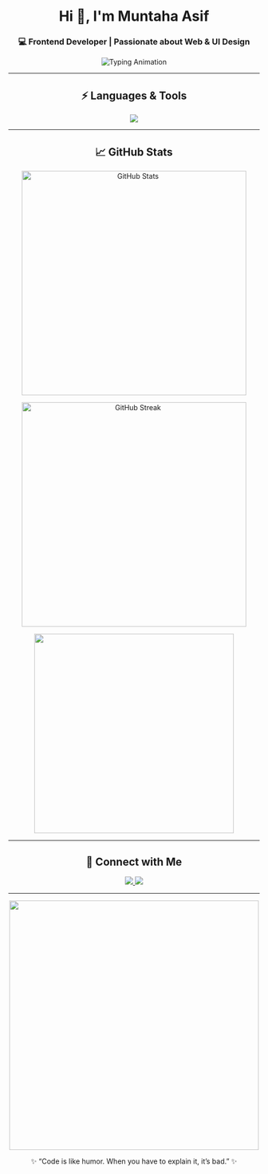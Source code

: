 
   <!-- 🌸 Profile Header -->
<h1 align="center">Hi 👋, I'm Muntaha Asif</h1>
<h3 align="center">💻 Frontend Developer | Passionate about Web & UI Design</h3>

<!-- 🌈 Typing Animation -->
<p align="center">
  <img src="https://readme-typing-svg.demolab.com?font=Poppins&size=22&pause=1000&color=00C2FF&center=true&vCenter=true&width=500&lines=Frontend+Developer;HTML+%7C+CSS+%7C+JavaScript+%7C+React;Creating+beautiful+and+responsive+UIs" alt="Typing Animation" />
</p>

---

<!-- 🧠 Skills Section -->
<h2 align="center">⚡ Languages & Tools</h2>

<p align="center">
  <img src="https://skillicons.dev/icons?i=html,css,js,react,git,github,figma,vscode" />
</p>

---

<!-- 📊 GitHub Stats -->
<h2 align="center">📈 GitHub Stats</h2>

<p align="center">
  <img src="https://github-readme-stats.vercel.app/api?username=MuntahaAsif&show_icons=true&theme=react&hide_border=true" alt="GitHub Stats" width="450"/>
</p>

<p align="center">
  <img src="https://github-readme-streak-stats.herokuapp.com/?user=MuntahaAsif&theme=react&hide_border=true" alt="GitHub Streak" width="450"/>
</p>

<p align="center">
  <img src="https://github-readme-stats.vercel.app/api/top-langs/?username=MuntahaAsif&layout=compact&theme=react&hide_border=true" width="400"/>
</p>

---

<!-- 💖 Connect Section -->
<h2 align="center">🤝 Connect with Me</h2>

<p align="center">
  <a href="https://www.linkedin.com/in/muntahaasif" target="_blank">
    <img src="https://img.shields.io/badge/LinkedIn-0077B5?style=for-the-badge&logo=linkedin&logoColor=white"/>
  </a>
  <a href="mailto:muntahaasif82@gmail.com">
    <img src="https://img.shields.io/badge/Email-D14836?style=for-the-badge&logo=gmail&logoColor=white"/>
  </a>
</p>

---

<!-- 🦋 Footer Animation -->
<p align="center">
  <img src="https://raw.githubusercontent.com/saadeghi/saadeghi/master/dino.gif" width="500"/>
</p>

<p align="center">✨ “Code is like humor. When you have to explain it, it’s bad.” ✨</p>








